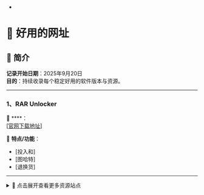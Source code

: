 -
# 🧪 好用的网址

## 📅 简介

**记录开始日期**：2025年9月20日  
**目的**：持续收录每个稳定好用的软件版本与资源。

---

### 1、RAR Unlocker

🔗 ****：  
[[官网下载地址](https://ramensoftware.com/rar-unlocker)]

📌 **特点/功能**：  
- [投入和]
- [图哈特]
- [退换货]

---
<details>
<summary>📂 点击展开查看更多资源站点</summary>

  <br>

### 五、软件名称

🔗 **官网下载地址**：  
[在此处添加网址]

📌 **特点/功能**：  
- [功能特点1]
- [功能特点2]
- [功能特点3]

---

</details>
